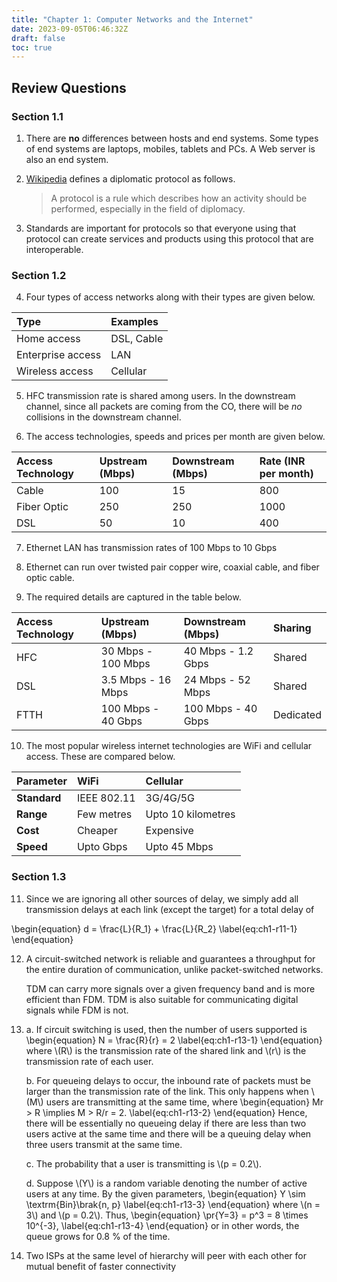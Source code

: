 ```yaml
---
title: "Chapter 1: Computer Networks and the Internet"
date: 2023-09-05T06:46:32Z
draft: false
toc: true
---
```


## Review Questions

### Section 1.1

1. There are **no** differences between hosts and end systems. Some types of end systems are laptops, mobiles, tablets and PCs. A Web server is also an end system.

2. [Wikipedia](https://en.m.wikipedia.org/wiki/Protocol_(diplomacy)) defines a diplomatic protocol as follows.

    > A protocol is a rule which describes how an activity should be performed, especially in the field of diplomacy.

3. Standards are important for protocols so that everyone using that protocol can create services and products using this protocol that are interoperable.

### Section 1.2

4. Four types of access networks along with their types are given below.

| Type | Examples |
| :- | :- |
| Home access | DSL, Cable |
| Enterprise access | LAN |
| Wireless access | Cellular |

5. HFC transmission rate is shared among users. In the downstream channel, since all packets are coming from the CO, there will be _no_ collisions in the downstream channel.

6. The access technologies, speeds and prices per month are given below.

| Access Technology | Upstream (Mbps) | Downstream (Mbps) | Rate (INR per month) |
|:-|:-|:-|:-|
| Cable | 100 | 15 | 800 |
| Fiber Optic | 250 | 250 | 1000 |
| DSL | 50 | 10 | 400 |

7. Ethernet LAN has transmission rates of 100 Mbps to 10 Gbps

8. Ethernet can run over twisted pair copper wire, coaxial cable, and fiber optic cable.

9. The required details are captured in the table below.

| Access Technology | Upstream (Mbps) | Downstream (Mbps) | Sharing |
|:-|:-|:-|:-|
| HFC | 30 Mbps - 100 Mbps | 40 Mbps - 1.2 Gbps | Shared |
| DSL | 3.5 Mbps - 16 Mbps | 24 Mbps - 52 Mbps | Shared |
| FTTH | 100 Mbps - 40 Gbps | 100 Mbps - 40 Gbps | Dedicated |

10. The most popular wireless internet technologies are WiFi and cellular access. These are compared below.

| Parameter | WiFi | Cellular |
|:-|:-|:-|
| **Standard** | IEEE 802.11 | 3G/4G/5G |
| **Range** | Few metres | Upto 10 kilometres |
| **Cost** | Cheaper | Expensive |
| **Speed** | Upto Gbps | Upto 45 Mbps |

### Section 1.3

11. Since we are ignoring all other sources of delay, we simply add all transmission delays at each link (except the target) for a total delay of

\begin{equation}
d = \frac{L}{R\_1} + \frac{L}{R\_2}
\label{eq:ch1-r11-1}
\end{equation}

12. A circuit-switched network is reliable and guarantees a throughput for the entire duration of communication, unlike packet-switched networks.

    TDM can carry more signals over a given frequency band and is more efficient than FDM. TDM is also suitable for communicating digital signals while FDM is not.

13. a. If circuit switching is used, then the number of users supported is
    \begin{equation}
    N = \frac{R}{r} = 2
    \label{eq:ch1-r13-1}
    \end{equation}
    where \\(R\\) is the transmission rate of the shared link and \\(r\\) is the transmission rate of each user.

    b. For queueing delays to occur, the inbound rate of packets must be larger than the transmission rate of the link. This only happens when \\(M\\) users are transmitting at the same time, where
    \begin{equation}
    Mr > R \implies M > R/r = 2.
    \label{eq:ch1-r13-2}
    \end{equation}
    Hence, there will be essentially no queueing delay if there are less than two users active at the same time and there will be a queuing delay when three users transmit at the same time.

    c. The probability that a user is transmitting is \\(p = 0.2\\).

    d. Suppose \\(Y\\) is a random variable denoting the number of active users at any time. By the given parameters,
    \begin{equation}
    Y \sim \textrm{Bin}\brak{n, p}
    \label{eq:ch1-r13-3}
    \end{equation}
    where \\(n = 3\\) and \\(p = 0.2\\). Thus,
    \begin{equation}
    \pr{Y=3} = p^3 = 8 \times 10^{-3},
    \label{eq:ch1-r13-4}
    \end{equation}
    or in other words, the queue grows for 0.8 % of the time.

14. Two ISPs at the same level of hierarchy will peer with each other for mutual benefit of faster connectivity

